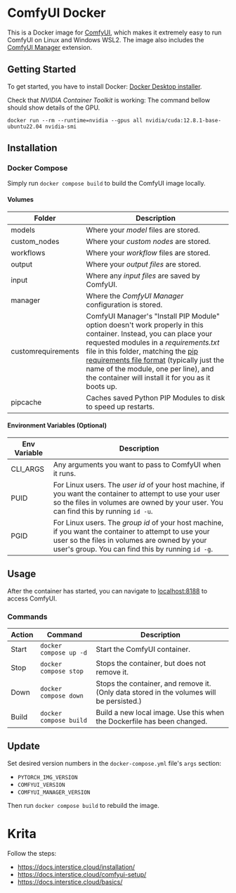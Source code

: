 # ComfyUI Docker

This is a Docker image for [ComfyUI](https://www.comfy.org/), which makes it extremely easy to run ComfyUI on Linux and Windows WSL2. The image also includes the [ComfyUI Manager](https://github.com/ltdrdata/ComfyUI-Manager) extension.

## Getting Started

To get started, you have to install Docker: [Docker Desktop installer](https://www.docker.com/products/docker-desktop/).

Check that _NVIDIA Container Toolkit_ is working: The command bellow should show details of the GPU.

`docker run --rm --runtime=nvidia --gpus all nvidia/cuda:12.8.1-base-ubuntu22.04 nvidia-smi`

## Installation

### Docker Compose

Simply run `docker compose build` to build the ComfyUI image locally.

#### Volumes

| Folder             | Description                                          |
|--------------------|------------------------------------------------------|
| models             | Where your _model_ files are stored.                 |
| custom_nodes       | Where your _custom nodes_ are stored.                |
| workflows          | Where your _workflow_ files are stored.              |
| output             | Where your _output files_ are stored.                |
| input              | Where any _input files_ are saved by ComfyUI.        |
| manager            | Where the _ComfyUI Manager_ configuration is stored. |
| customrequirements | ComfyUI Manager's "Install PIP Module" option doesn't work properly in this container. Instead, you can place your requested modules in a _requirements.txt_ file in this folder, matching the [pip requirements file format](https://pip.pypa.io/en/stable/reference/requirements-file-format/) (typically just the name of the module, one per line), and the container will install it for you as it boots up. |
| pipcache           | Caches saved Python PIP Modules to disk to speed up restarts. |

#### Environment Variables (Optional)

| Env Variable   | Description                                             |
|----------------|---------------------------------------------------------|
| CLI_ARGS       | Any arguments you want to pass to ComfyUI when it runs. |
| PUID           | For Linux users. The _user id_ of your host machine, if you want the container to attempt to use your user so the files in volumes are owned by your user. You can find this by running `id -u`. |
| PGID           | For Linux users. The _group id_ of your host machine, if you want the container to attempt to use your user so the files in volumes are owned by your user's group. You can find this by running `id -g`. |

## Usage
After the container has started, you can navigate to [localhost:8188](http://localhost:8188) to access ComfyUI.

### Commands

| Action  | Command                  | Description                          |
|---------|--------------------------|--------------------------------------|
| Start   | `docker compose up -d`   | Start the ComfyUI container.         |
| Stop    | `docker compose stop`    | Stops the container, but does not remove it. |
| Down    | `docker compose down`   | Stops the container, and remove it. (Only data stored in the volumes will be persisted.) |
| Build   | `docker compose build` | Build a new local image. Use this when the Dockerfile has been changed. |

## Update

Set desired version numbers in the `docker-compose.yml` file's `args` section:
- `PYTORCH_IMG_VERSION`
- `COMFYUI_VERSION`
- `COMFYUI_MANAGER_VERSION`

Then run `docker compose build` to rebuild the image.

# Krita

Follow the steps:
- https://docs.interstice.cloud/installation/
- https://docs.interstice.cloud/comfyui-setup/
- https://docs.interstice.cloud/basics/
